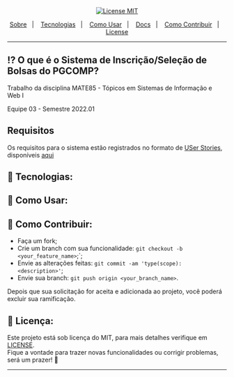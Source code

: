 <div align="center">
  <a href="https://opensource.org/licenses/MIT"><img alt="License MIT" src="https://img.shields.io/badge/license-MIT-brightgreen"></a>
</div>

<p align="center">
  <a href="#interrobang-what-is-rentx">Sobre</a>&nbsp;&nbsp;&nbsp;|&nbsp;&nbsp;&nbsp;
  <a href="#rocket-technologies">Tecnologias</a>&nbsp;&nbsp;&nbsp;|&nbsp;&nbsp;&nbsp;
  <a href="#construction_worker-how-to-use-developing">Como Usar</a>&nbsp;&nbsp;&nbsp;|&nbsp;&nbsp;&nbsp;
  <a href="#books-documentation">Docs</a>&nbsp;&nbsp;&nbsp;|&nbsp;&nbsp;&nbsp;
  <a href="#confetti_ball-how-to-contribute">Como Contribuir</a>&nbsp;&nbsp;&nbsp;|&nbsp;&nbsp;&nbsp;
  <a href="#key-license">License</a>
</p>

--- 

## :interrobang: O que é o Sistema de Inscrição/Seleção de Bolsas do PGCOMP?

Trabalho da disciplina MATE85 - Tópicos em Sistemas de Informação e Web I

Equipe 03 - Semestre 2022.01

## Requisitos

Os requisitos para o sistema estão registrados no formato de [USer Stories](https://en.wikipedia.org/wiki/User_story), disponíveis [aqui](docs/requirements/index.md)


## :construction_worker: Tecnologias:





## :construction_worker: Como Usar: 




## :confetti_ball: Como Contribuir:

-  Faça um fork;
-  Crie um branch com sua funcionalidade: `git checkout -b <your_feature_name>`;`;
-  Envie as alterações feitas: `git commit -am 'type(scope): <description>'`;
-  Envie sua branch: `git push origin <your_branch_name>`.

Depois que sua solicitação for aceita e adicionada ao projeto, você poderá excluir sua ramificação.

## :key: Licença:

Este projeto está sob licença do MIT, para mais detalhes verifique em [LICENSE][license]. <br>
Fique a vontade para trazer novas funcionalidades ou corrigir problemas, será um prazer! 💜

---


[license]: LICENSE.md






